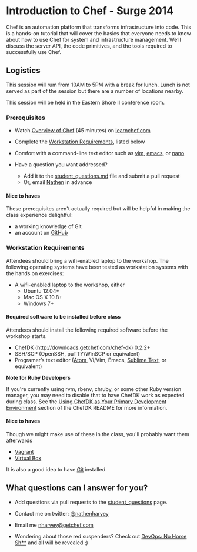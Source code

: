 # Introduction to Chef - Surge 2014

Chef is an automation platform that transforms infrastructure into code. This is a hands-on tutorial that will cover the basics that everyone needs to know about how to use Chef for system and infrastructure management. We’ll discuss the server API, the code primitives, and the tools required to successfully use Chef.

## Logistics

This session will rum from 10AM to 5PM with a break for lunch.  Lunch is not served as part of the session but there are a number of locations nearby.

This session will be held in the Eastern Shore II conference room.

### Prerequisites
* Watch [Overview of Chef](http://learn.getchef.com/fundamentals-series/week-1/) (45 minutes) on [learnchef.com](http://learnchef.com)
* Complete the [Workstation Requirements](#workstation-requirements), listed below
* Comfort with a command-line text editor such as [vim](http://www.openvim.com/tutorial.html), [emacs](http://www.gnu.org/software/emacs/tour/), or [nano](http://www.howtogeek.com/howto/42980/the-beginners-guide-to-nano-the-linux-command-line-text-editor/)

* Have a question you want addressed?  
  * Add it to the [student_questions.md](student_questions.md) file and submit a pull request
  * Or, email [Nathen](mailto:nharvey@getchef.com) in advance

#### Nice to haves

These prerequisites aren't actually required but will be helpful in making the class experience delightful:

* a working knowledge of Git
* an account on [GitHub](http://github.com)


### Workstation Requirements
Attendees should bring a wifi-enabled laptop to the workshop. The following operating systems have been tested as workstation systems with the hands on exercises:

* A wifi-enabled laptop to the workshop, either
  * Ubuntu 12.04+
  * Mac OS X 10.8+
  * Windows 7+

#### Required software to be installed before class

Attendees should install the following required software before the workshop starts.

- ChefDK (http://downloads.getchef.com/chef-dk) 0.2.2+
- SSH/SCP (OpenSSH, puTTY/WinSCP or equivalent)
- Programer’s text editor ([Atom](https://atom.io/), Vi/Vim, Emacs, [Sublime Text](http://www.sublimetext.com/), or equivalent)

**Note for Ruby Developers**

If you're currently using rvm, rbenv, chruby, or some other Ruby version manager, you may need to disable that to have ChefDK work as expected during class.  See the [Using ChefDK as Your Primary Development Environment](https://github.com/opscode/chef-dk#using-chefdk-as-your-primary-development-environment) section of the ChefDK README for more information.

#### Nice to haves

Though we might make use of these in the class, you'll probably want them afterwards

* [Vagrant](https://www.vagrantup.com/)
* [Virtual Box](https://www.virtualbox.org/)

It is also a good idea to have [Git](http://git-scm.com/) installed.


## What questions can I answer for you?

* Add questions via pull requests to the [student_questions](student_questions.md) page.
* Contact me on twitter:  [@nathenharvey](http://twitter.com/nathenharvey)
* Email me [nharvey@getchef.com](mailto:nharvey@getchef.com)


* Wondering about those red suspenders?  Check out [DevOps:  No Horse Sh**](https://www.youtube.com/watch?v=0P0HD5pE-zU) and all will be revealed ;)
